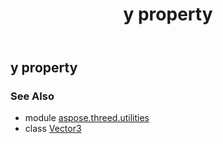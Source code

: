 ﻿---
title: y property
second_title: Aspose.3D for Python via .NET API References
description: 
type: docs
weight: 190
url: /python-net/aspose.threed.utilities/vector3/y/
is_root: false
---

## y property


### See Also
* module [aspose.threed.utilities](../../)
* class [Vector3](/3d/python-net/aspose.threed.utilities/vector3)
